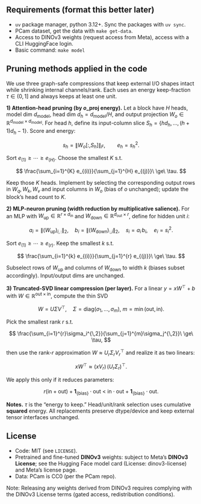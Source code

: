 ## Requirements (format this better later)
- `uv` package manager, python 3.12+. Sync the packages with `uv sync`.
- PCam dataset, get the data with `make get-data`.
- Access to DINOv3 weights (request access from Meta), access with a CLI HuggingFace login.
- Basic command: `make model`

## Pruning methods applied in the code

We use three graph-safe compressions that keep external I/O shapes intact while shrinking internal channels/rank. Each uses an energy keep-fraction $\tau \in (0,1]$ and always keeps at least one unit.

**1) Attention-head pruning (by $o\_\text{proj}$ energy).**
Let a block have $H$ heads, model dim $d_{\text{model}}$, head dim $d_h=d_{\text{model}}/H$, and output projection $W_o\in\mathbb{R}^{d_{\text{model}}\times d_{\text{model}}}$. For head $h$, define its input-column slice $S_h=\{h d_h,\dots,(h+1)d_h-1\}$. Score and energy:

$$
s_h=\left\lVert W_o[:,S_h]\right\rVert_F,\qquad e_h=s_h^2.
$$

Sort $e_{(1)}\ge\cdots\ge e_{(H)}$. Choose the smallest $K$ s.t.

$$
\frac{\sum_{i=1}^{K} e_{(i)}}{\sum_{j=1}^{H} e_{(j)}}\ \ge\ \tau.
$$

Keep those $K$ heads. Implement by selecting the corresponding output rows in $W_q,W_k,W_v$ and input columns in $W_o$ (bias of $o$ unchanged); update the block’s head count to $K$.

**2) MLP-neuron pruning (width reduction by multiplicative salience).**
For an MLP with $W_{\text{up}}\in\mathbb{R}^{r\times d_{\text{in}}}$ and $W_{\text{down}}\in\mathbb{R}^{d_{\text{out}}\times r}$, define for hidden unit $i$:

$$
a_i=\bigl\lVert (W_{\text{up}})_{i,:}\bigr\rVert_2,\quad
b_i=\bigl\lVert (W_{\text{down}})_{:,i}\bigr\rVert_2,\quad
s_i=a_i\,b_i,\quad e_i=s_i^2.
$$

Sort $e_{(1)}\ge\cdots\ge e_{(r)}$. Keep the smallest $k$ s.t.

$$
\frac{\sum_{i=1}^{k} e_{(i)}}{\sum_{j=1}^{r} e_{(j)}}\ \ge\ \tau.
$$

Subselect rows of $W_{\text{up}}$ and columns of $W_{\text{down}}$ to width $k$ (biases subset accordingly). Input/output dims are unchanged.

**3) Truncated-SVD linear compression (per layer).**
For a linear $y=xW^\top+b$ with $W\in\mathbb{R}^{\text{out}\times\text{in}}$, compute the thin SVD

$$
W=U\Sigma V^\top,\quad \Sigma=\mathrm{diag}(\sigma_1,\dots,\sigma_m),\ m=\min(\text{out},\text{in}).
$$

Pick the smallest rank $r$ s.t.

$$
\frac{\sum_{i=1}^{r}\sigma_i^{\,2}}{\sum_{j=1}^{m}\sigma_j^{\,2}}\ \ge\ \tau,
$$

then use the rank-$r$ approximation $W\approx U_r\Sigma_r V_r^\top$ and realize it as two linears:

$$
xW^\top \approx (xV_r)\,(U_r\Sigma_r)^\top.
$$

We apply this only if it reduces parameters:

$$
r(\text{in}+\text{out}) + \mathbf{1}_{\{\text{bias}\}}\cdot \text{out}
\ <\
\text{in}\cdot \text{out} + \mathbf{1}_{\{\text{bias}\}}\cdot \text{out}.
$$

**Notes.** $\tau$ is the “energy to keep.” Head/unit/rank selection uses cumulative **squared** energy. All replacements preserve dtype/device and keep external tensor interfaces unchanged.

## License

- Code: MIT (see `LICENSE`).
- Pretrained and fine-tuned **DINOv3** weights: subject to Meta’s **DINOv3 License**; see the
  Hugging Face model card (License: dinov3-license) and Meta’s license page.
- Data: PCam is CC0 (per the PCam repo).

Note: Releasing any weights derived from DINOv3 requires complying with the DINOv3 License
terms (gated access, redistribution conditions).

